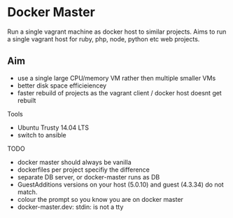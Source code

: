 # Docker Master

Run a single vagrant machine as docker host to similar projects. Aims to run a single vagrant host for ruby, php, node, python etc web projects.

## Aim
- use a single large CPU/memory VM rather then multiple smaller VMs
- better disk space efficieiencey
- faster rebuild of projects as the vagrant client / docker host doesnt get rebuilt

Tools
- Ubuntu Trusty 14.04 LTS
- switch to ansible

TODO
- docker master should always be vanilla
- dockerfiles per project specifiy the difference
- separate DB server, or docker-master runs as DB
- GuestAdditions versions on your host (5.0.10) and guest (4.3.34) do not match.
- colour the prompt so you know you are on docker master
- docker-master.dev: stdin: is not a tty